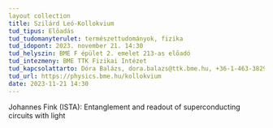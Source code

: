 ```yaml
---
layout collection
title: Szilárd Leó-Kollokvium
tud_tipus: Előadás
tud_tudomanyterulet: természettudományok, fizika
tud_idopont: 2023. november 21. 14:30
tud_helyszin: BME F épület 2. emelet 213-as előadó
tud_intezmeny: BME TTK Fizikai Intézet
tud_kapcsolattarto: Dóra Balázs, dora.balazs@ttk.bme.hu, +36-1-463-3829
tud_url: https://physics.bme.hu/kollokvium
date: 2023-11-21 14:30
---
```

Johannes Fink (ISTA): Entanglement and readout of superconducting circuits with light